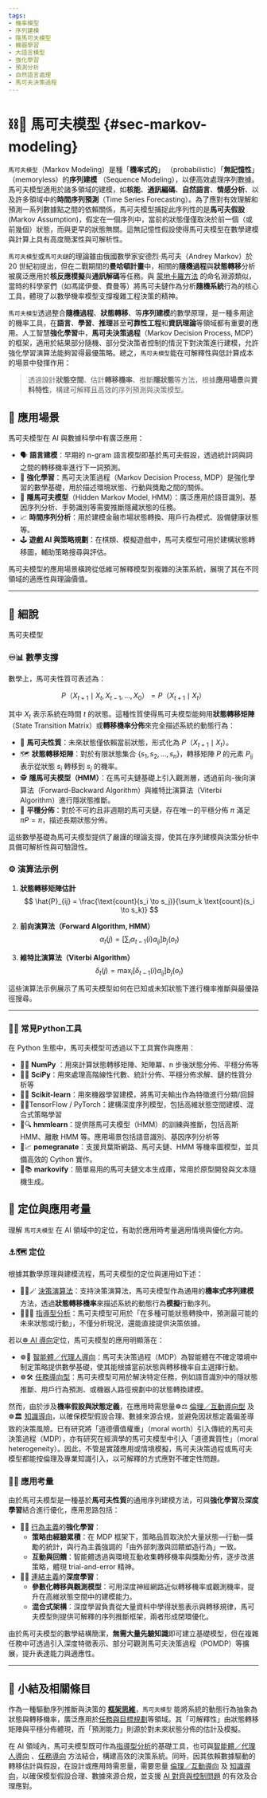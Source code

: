 ```yaml
---
tags:
- 機率模型
- 序列建模
- 隱馬可夫模型
- 機器學習
- 大語言模型
- 強化學習
- 預測分析
- 自然語言處理
- 馬可夫決策過程
---
```

# ⛓️🔄 馬可夫模型 {#sec-markov-modeling}

`馬可夫模型`（Markov Modeling）是種「**機率式的**」 （probabilistic）「**無記憶性**」（memoryless）的**序列建模** （Sequence Modeling），以便高效處理序列數據。馬可夫模型適用於諸多領域的建模，如**核能**、**通訊編碼**、**自然語言**、**情感分析**、以及許多領域中的**時間序列預測**（Time Series Forecasting）。為了應對有效理解和預測一系列數據點之間的依賴關係，馬可夫模型捕捉此序列性的是**馬可夫假設** (Markov Assumption)，假定在一個序列中，當前的狀態僅僅取決於前一個（或前幾個）狀態，而與更早的狀態無關。這無記憶性假設使得馬可夫模型在數學建模與計算上具有高度簡潔性與可解析性。

`馬可夫模型`或`馬可夫鏈`的理論雖由俄國數學家安德烈·馬可夫（Andrey Markov）於 20 世紀初提出，但在二戰期間的**曼哈頓計畫**中，相關的**隨機過程**與**狀態轉移**分析被廣泛應用於**核反應模擬**與**通訊解碼**等任務。與 [蒙地卡羅方法](09-06-monte_carlo_tree_search.zh-hant) 的命名淵源類似，當時的科學家們（如馮諾伊曼、費曼等）將馬可夫鏈作為分析**隨機系統**行為的核心工具，體現了以數學機率模型支撐複雜工程決策的精神。

`馬可夫模型`透過整合**隨機過程**、**狀態轉移**、等**序列建模**的數學原理，是一種多用途的機率工具，在**語言**、**學習**、**推理**甚至**可靠性工程**和**資訊理論**等領域都有重要的應用。人工智慧**強化學習**中，**馬可夫決策過程**（Markov Decision Process, MDP）的框架，適用於結果部分隨機、部分受決策者控制的情況下對決策進行建模，允許強化學習演算法能夠習得最優策略。總之，`馬可夫模型`能在可解釋性與低計算成本的場景中發揮作用：

> 透過設計**狀態空間**、估計**轉移機率**、推斷**隱狀態**等方法，根據**應用場景**與**資料特性**，構建可解釋且高效的序列預測與決策模型。

## 🚀 應用場景

馬可夫模型在 AI 與數據科學中有廣泛應用：

- 🗣️ **語言建模**：早期的 n-gram 語言模型即基於馬可夫假設，透過統計詞與詞之間的轉移機率進行下一詞預測。
- 🎯 **強化學習**：馬可夫決策過程（Markov Decision Process, MDP）是強化學習的數學基礎，用於描述環境狀態、行動與獎勵之間的關係。
- 🧩 **隱馬可夫模型**（Hidden Markov Model, HMM）：廣泛應用於語音識別、基因序列分析、手勢識別等需要推斷隱藏狀態的任務。
- 📈 **時間序列分析**：用於建模金融市場狀態轉換、用戶行為模式、設備健康狀態等。
- 🕹️ **遊戲 AI 與策略規劃**：在棋類、模擬遊戲中，馬可夫模型可用於建構狀態轉移圖，輔助策略搜尋與評估。

馬可夫模型的應用場景橫跨從低維可解釋模型到複雜的決策系統，展現了其在不同領域的適應性與理論價值。

***

## 🔬 細說

馬可夫模型
### ♾️📊 數學支撐

數學上，馬可夫性質可表述為：

$$
P（X_{t+1} \mid X_t, X_{t-1}, \dots, X_0） = P（X_{t+1} \mid X_t）
$$

其中 $X_t$ 表示系統在時間 $t$ 的狀態。這種性質使得馬可夫模型能夠用**狀態轉移矩陣**（State Transition Matrix）或**轉移機率分佈**來完全描述系統的動態行為：

- 🎲 **馬可夫性質**：未來狀態僅依賴當前狀態，形式化為 $P（X_{t+1} \mid X_t）$。
- 🗺️ **狀態轉移矩陣**：對於有限狀態集合 $\{s_1, s_2, \dots, s_n\}$，轉移矩陣 $P$ 的元素 $P_{ij}$ 表示從狀態 $s_i$ 轉移到 $s_j$ 的機率。
- 🕵️ **隱馬可夫模型（HMM）**：在馬可夫鏈基礎上引入觀測層，透過前向-後向演算法（Forward-Backward Algorithm）與維特比演算法（Viterbi Algorithm）進行隱狀態推斷。
- 📐 **平穩分佈**：對於不可約且非週期的馬可夫鏈，存在唯一的平穩分佈 $\pi$ 滿足 $\pi P = \pi$，描述長期狀態分佈。

這些數學基礎為馬可夫模型提供了嚴謹的理論支撐，使其在序列建模與決策分析中具備可解析性與可驗證性。

### ⚙️ 演算法示例

1. **狀態轉移矩陣估計**  
   $$
   \hat{P}_{ij} = \frac{\text{count}(s_i \to s_j)}{\sum_k \text{count}(s_i \to s_k)}
   $$

2. **前向演算法（Forward Algorithm, HMM）**  
   $$
   \alpha_t(j) = \left[ \sum_i \alpha_{t-1}(i) a_{ij} \right] b_j(o_t)
   $$

3. **維特比演算法（Viterbi Algorithm）**  
   $$
   \delta_t(j) = \max_i \left[ \delta_{t-1}(i) a_{ij} \right] b_j(o_t)
   $$

這些演算法示例展示了馬可夫模型如何在已知或未知狀態下進行機率推斷與最優路徑搜尋。

***

### 🐍🔧 常見Python工具

在 Python 生態中，馬可夫模型可透過以下工具實作與應用：

* 🐍🔢 **NumPy** ：用來計算狀態轉移矩陣、矩陣冪、n 步後狀態分佈、平穩分佈等
* 🐍🔬 **SciPy**：用來處理高階線性代數、統計分佈、平穩分佈求解、鏈的性質分析等
* 🐍🤖 **Scikit-learn**：用來機器學習建模，將馬可夫輸出作為特徵進行分類/回歸
* 🐍🚀TensorFlow / PyTorch：建構深度序列模型，包括高維狀態空間建模、混合式策略學習
* 🐍🔍 **hmmlearn**：提供隱馬可夫模型（HMM）的訓練與推斷，包括高斯 HMM、離散 HMM 等。應用場景包括語音識別、基因序列分析等
* 🐍📈 **pomegranate**：支援貝葉斯網路、馬可夫鏈、HMM 等機率圖模型，並具備高效的 Cython 實作。
* 🐍📚 **markovify**：簡單易用的馬可夫鏈文本生成庫，常用於原型開發與文本隨機生成。

## 🌟 定位與應用考量

理解 `馬可夫模型` 在 AI 領域中的定位，有助於應用時考量適用情境與優化方向。

### ⚓🗺 定位

根據其數學原理與建模流程，馬可夫模型的定位與運用如下述：

*  🔁😽🪄  [決策演算法](06-06-decision_making_algorithm.zh-hant)：支持決策演算法，馬可夫模型作為通用的**機率式序列建模**方法，透過**狀態轉移機率**來描述系統的動態行為**模擬**行動序列。
* 🔴🧐🧭 [指導型分析](06-03-analysis_prescriptive.zh-hant)：馬可夫模型可用於「在多種可能狀態轉換中，預測最可能的未來狀態或行動」，不僅分析現況，還能直接提供決策依據。

若以[☸ AI 導向](05----ai_orientations.zh-hant)定位，馬可夫模型的應用明顯落在：

* ☸🤖 [智能體／代理人導向](05-03-oriented_agent.zh-hant)：馬可夫決策過程（MDP）為智能體在不確定環境中制定策略提供數學基礎，使其能根據當前狀態與轉移機率自主選擇行動。
* ☸🛠 [任務導向型](05-04-oriented_task.zh-hant)：馬可夫模型可用於解決特定任務，例如語音識別中的隱狀態推斷、用戶行為預測、或機器人路徑規劃中的狀態轉換建模。

然而，由於涉及**機率假設與狀態定義**，在應用時需思量☸⚖️ [倫理／互動導向型](05-05-oriented_ethics.zh-hant) 及 ☸🏛️ [知識導向](05-01-oriented_knowledge.zh-hant)，以確保模型假設合理、數據來源合規，並避免因狀態定義偏差導致的決策風險。已有研究將「道德價值權重」（moral worth）引入傳統的馬可夫決策過程（MDP），亦有研究在經濟學的馬可夫模型中引入「道德異質性」（moral heterogeneity）。因此，不管是實踐應用或情境模擬，馬可夫決策過程或馬可夫模型都能按倫理及專業知識引入，以可解釋的方式應對不確定性問題。

### 📐🌉 應用考量

由於馬可夫模型是一種基於**馬可夫性質**的通用序列建模方法，可與**強化學習**及**深度學習**結合進行優化，應用思路包括：

* 🏮💪 [行為主義](02-06-behaviorism.zh-hant)的**強化學習**：
	* **策略由經驗累積**：在 MDP 框架下，策略品質取決於大量狀態—行動—獎勵的統計，與行為主義強調的「由外部刺激與回饋塑造行為」一致。
	* **互動與回饋**：智能體透過與環境互動收集轉移機率與獎勵分佈，逐步改進策略，體現 trial-and-error 精神。
* 🏮🧬 [連結主義](02-05-connectionism.zh-hant)的**深度學習**：
	* **參數化轉移與觀測模型**：可用深度神經網路近似轉移機率或觀測機率，提升在高維狀態空間中的建模能力。
	* **混合式架構**：深度學習負責從大量資料中學得狀態表示與轉移規律，馬可夫模型則提供可解釋的序列推斷框架，兩者形成閉環優化。

由於馬可夫模型的數學結構簡潔，**無需大量先驗知識**即可建立基礎模型，但在複雜任務中可透過引入深度特徵表示、部分可觀測馬可夫決策過程（POMDP）等擴展，提升表達能力與適應性。

***

## 🏁 小結及相關條目

作為一種驅動序列推斷與決策的 **[框架思維](01-04-Frame_Problem.zh-hant)**，`馬可夫模型` 能將系統的動態行為抽象為狀態與轉移機率，廣泛應用於[任務與目標規劃](08-06-robot_tasks_and_goals.zh-hant)等領域。其「可解釋性」由狀態轉移矩陣與平穩分佈體現，而「預測能力」則源於對未來狀態分佈的估計及模擬。

在 AI 領域內，馬可夫模型既可作為[指導型分析](06-03-analysis_prescriptive.zh-hant)的基礎工具，也可與[智能體／代理人導向](05-03-oriented_agent.zh-hant) 、[任務導向](05-04-oriented_task.zh-hant) 方法結合，構建高效的決策系統。同時，因其依賴數據驅動的轉移估計與假設，在設計或應用時需思量，需要思量 [倫理／互動導向](05-05-oriented_ethics.zh-hant) 及 [知識導向](05-01-oriented_knowledge.zh-hant)，以確保模型假設合理、數據來源合規，並支援 [AI 對齊與控制問題](01-06-Alignment_Control_Problem.zh-hant.md) 的有效及合理應對。